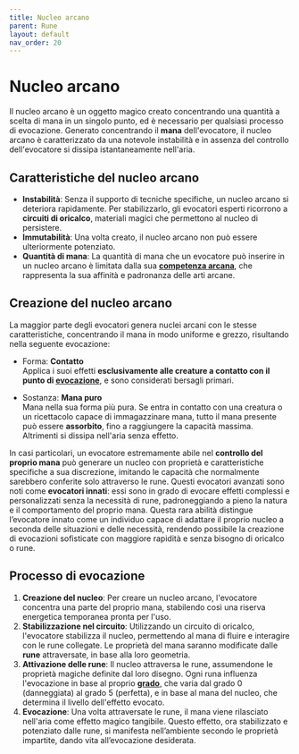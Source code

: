 ```yaml
---
title: Nucleo arcano
parent: Rune
layout: default
nav_order: 20
---
```


# **Nucleo arcano**

Il nucleo arcano è un oggetto magico creato concentrando una quantità a scelta di mana in un singolo punto, ed è necessario per qualsiasi processo di evocazione. Generato concentrando il **mana** dell'evocatore, il nucleo arcano è caratterizzato da una notevole instabilità e in assenza del controllo dell'evocatore si dissipa istantaneamente nell'aria.

## **Caratteristiche del nucleo arcano**

- **Instabilità**: Senza il supporto di tecniche specifiche, un nucleo arcano si deteriora rapidamente. Per stabilizzarlo, gli evocatori esperti ricorrono a **circuiti di oricalco**, materiali magici che permettono al nucleo di persistere.
- **Immutabilità**: Una volta creato, il nucleo arcano non può essere ulteriormente potenziato.
- **Quantità di mana**: La quantità di mana che un evocatore può inserire in un nucleo arcano è limitata dalla sua [**competenza arcana**](/attributes/arcane-proficiency), che rappresenta la sua affinità e padronanza delle arti arcane.

## **Creazione del nucleo arcano**

La maggior parte degli evocatori genera nuclei arcani con le stesse caratteristiche, concentrando il mana in modo uniforme e grezzo, risultando nella seguente evocazione:

* Forma: **Contatto**<br>    Applica i suoi effetti **esclusivamente alle creature a contatto con il punto di [evocazione](./evocation)**, e sono considerati bersagli primari.

* Sostanza: **Mana puro**<br>    Mana nella sua forma più pura. Se entra in contatto con una creatura o un ricettacolo capace di immagazzinare mana, tutto il mana presente può essere **assorbito**, fino a raggiungere la capacità massima. Altrimenti si dissipa nell'aria senza effetto.

In casi particolari, un evocatore estremamente abile nel **controllo del proprio mana** può generare un nucleo con proprietà e caratteristiche specifiche a sua discrezione, imitando le capacità che normalmente sarebbero conferite solo attraverso le rune. Questi evocatori avanzati sono noti come **evocatori innati**: essi sono in grado di evocare effetti complessi e personalizzati senza la necessità di rune, padroneggiando a pieno la natura e il comportamento del proprio mana. Questa rara abilità distingue l’evocatore innato come un individuo capace di adattare il proprio nucleo a seconda delle situazioni e delle necessità, rendendo possibile la creazione di evocazioni sofisticate con maggiore rapidità e senza bisogno di oricalco o rune.

## **Processo di evocazione**

1. **Creazione del nucleo**: Per creare un nucleo arcano, l'evocatore concentra una parte del proprio mana, stabilendo così una riserva energetica temporanea pronta per l'uso.
2. **Stabilizzazione nel circuito**: Utilizzando un circuito di oricalco, l'evocatore stabilizza il nucleo, permettendo al mana di fluire e interagire con le rune collegate. Le proprietà del mana saranno modificate dalle **rune** attraversate, in base alla loro geometria.
3. **Attivazione delle rune**: Il nucleo attraversa le rune, assumendone le proprietà magiche definite dal loro disegno. Ogni runa influenza l'evocazione in base al proprio [**grado**](./quality), che varia dal grado 0 (danneggiata) al grado 5 (perfetta), e in base al mana del nucleo, che determina il livello dell'effetto evocato.
4. **Evocazione**: Una volta attraversate le rune, il mana viene rilasciato nell'aria come effetto magico tangibile. Questo effetto, ora stabilizzato e potenziato dalle rune, si manifesta nell’ambiente secondo le proprietà impartite, dando vita all’evocazione desiderata.
